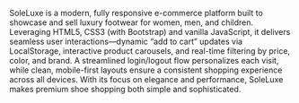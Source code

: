 SoleLuxe is a modern, fully responsive e-commerce platform built to showcase and sell luxury footwear for women, men, and children. Leveraging HTML5, CSS3 (with Bootstrap) and vanilla JavaScript, it delivers seamless user interactions—dynamic “add to cart” updates via LocalStorage, interactive product carousels, and real-time filtering by price, color, and brand. A streamlined login/logout flow personalizes each visit, while clean, mobile-first layouts ensure a consistent shopping experience across all devices. With its focus on elegance and performance, SoleLuxe makes premium shoe shopping both simple and sophisticated.

